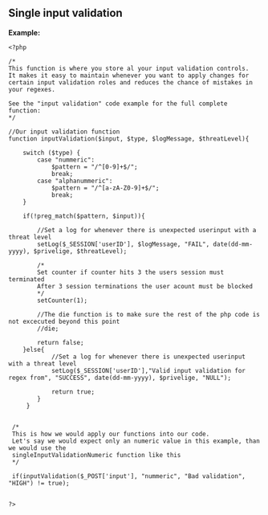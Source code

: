 
Single input validation
-------

**Example:**

    <?php
	
	/*
	This function is where you store al your input validation controls. 
	It makes it easy to maintain whenever you want to apply changes for 
	certain input validation roles and reduces the chance of mistakes in your regexes.
	
	See the "input validation" code example for the full complete function:
	*/
	
	//Our input validation function
	function inputValidation($input, $type, $logMessage, $threatLevel){
	
		switch ($type) {
			case "nummeric":
				$pattern = "/^[0-9]+$/";
				break;
			case "alphanummeric":
				$pattern = "/^[a-zA-Z0-9]+$/";
				break;
		}
	
		if(!preg_match($pattern, $input)){
	
			//Set a log for whenever there is unexpected userinput with a threat level
			setLog($_SESSION['userID'], $logMessage, "FAIL", date(dd-mm-yyyy), $privelige, $threatLevel);

			/*
			Set counter if counter hits 3 the users session must terminated
			After 3 session terminations the user acount must be blocked
			*/			
			setCounter(1);
		
			//The die function is to make sure the rest of the php code is not excecuted beyond this point
			//die;
			
			return false;
		}else{
				//Set a log for whenever there is unexpected userinput with a threat level
				setLog($_SESSION['userID'],"Valid input validation for regex from", "SUCCESS", date(dd-mm-yyyy), $privelige, "NULL");
			
				return true;
			}
		 }
    
     
     /*
     This is how we would apply our functions into our code.
	 Let's say we would expect only an numeric value in this example, than we would use the 
	 singleInputValidationNumeric function like this
	 */
	 
	 if(inputValidation($_POST['input'], "nummeric", "Bad validation",  "HIGH") != true);
	 
     
	?>